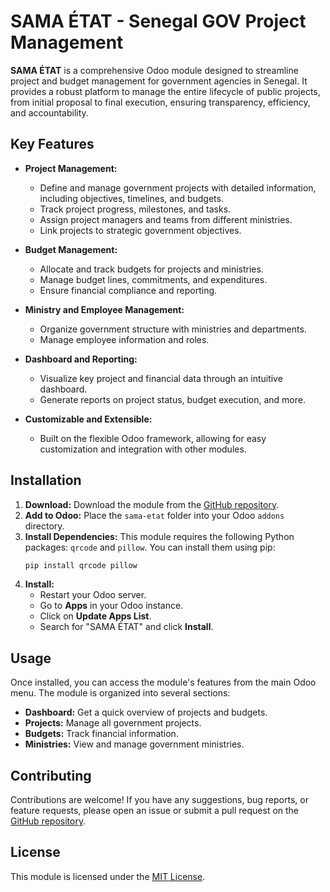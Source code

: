 # SAMA ÉTAT - Senegal GOV Project Management

**SAMA ÉTAT** is a comprehensive Odoo module designed to streamline project and budget management for government agencies in Senegal. It provides a robust platform to manage the entire lifecycle of public projects, from initial proposal to final execution, ensuring transparency, efficiency, and accountability.

## Key Features

*   **Project Management:**
    *   Define and manage government projects with detailed information, including objectives, timelines, and budgets.
    *   Track project progress, milestones, and tasks.
    *   Assign project managers and teams from different ministries.
    *   Link projects to strategic government objectives.

*   **Budget Management:**
    *   Allocate and track budgets for projects and ministries.
    *   Manage budget lines, commitments, and expenditures.
    *   Ensure financial compliance and reporting.

*   **Ministry and Employee Management:**
    *   Organize government structure with ministries and departments.
    *   Manage employee information and roles.

*   **Dashboard and Reporting:**
    *   Visualize key project and financial data through an intuitive dashboard.
    *   Generate reports on project status, budget execution, and more.

*   **Customizable and Extensible:**
    *   Built on the flexible Odoo framework, allowing for easy customization and integration with other modules.

## Installation

1.  **Download:** Download the module from the [GitHub repository](https://github.com/loi200812/sama-etat).
2.  **Add to Odoo:** Place the `sama-etat` folder into your Odoo `addons` directory.
3.  **Install Dependencies:** This module requires the following Python packages: `qrcode` and `pillow`. You can install them using pip:
    ```bash
    pip install qrcode pillow
    ```
4.  **Install:**
    *   Restart your Odoo server.
    *   Go to **Apps** in your Odoo instance.
    *   Click on **Update Apps List**.
    *   Search for "SAMA ÉTAT" and click **Install**.

## Usage

Once installed, you can access the module's features from the main Odoo menu. The module is organized into several sections:

*   **Dashboard:** Get a quick overview of projects and budgets.
*   **Projects:** Manage all government projects.
*   **Budgets:** Track financial information.
*   **Ministries:** View and manage government ministries.

## Contributing

Contributions are welcome! If you have any suggestions, bug reports, or feature requests, please open an issue or submit a pull request on the [GitHub repository](https://github.com/loi200812/sama-etat).

## License

This module is licensed under the [MIT License](LICENSE).
